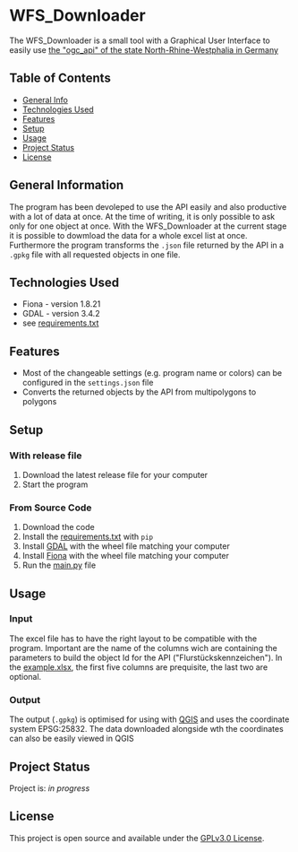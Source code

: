 # WFS_Downloader
The WFS_Downloader is a small tool with a Graphical User Interface to easily use [the "ogc_api" of the state North-Rhine-Westphalia in Germany](https://ogc-api.nrw.de/lika/v1 "API documentation (mostly in german)")

## Table of Contents
* [General Info](#general-information)
* [Technologies Used](#technologies-used)
* [Features](#features)
* [Setup](#setup)
* [Usage](#usage)
* [Project Status](#project-status)
* [License](#license)


## General Information
The program has been devoleped to use the API easily and also productive with a lot of data at once.
At the time of writing, it is only possible to ask only for one object at once.
With the WFS_Downloader at the current stage it is possible to dowmload the data for a whole excel list at once.
Furthermore the program transforms the `.json` file returned by the API in a `.gpkg` file with all requested objects in one file.


## Technologies Used
- Fiona - version 1.8.21
- GDAL - version 3.4.2
- see [requirements.txt](bin/requirements.txt)


## Features
- Most of the changeable settings (e.g. program name or colors) can be configured in the `settings.json` file
- Converts the returned objects by the API from multipolygons to polygons


## Setup
### With release file
1. Download the latest release file for your computer
2. Start the program

### From Source Code
1. Download the code
2. Install the [requirements.txt](bin/requirements.txt) with `pip`
3. Install [GDAL](https://www.lfd.uci.edu/~gohlke/pythonlibs/#gdal "External site with wheel files for a lot of important packages") with the wheel file matching your computer
4. Install [Fiona](https://www.lfd.uci.edu/~gohlke/pythonlibs/#fiona "External site with wheel files for a lot of important packages") with the wheel file matching your computer
5. Run the [main.py](main.py) file


## Usage
### Input
The excel file has to have the right layout to be compatible with the program.
Important are the name of the columns wich are containing the parameters to build the object Id for the API ("Flurstückskennzeichen").
In the [example.xlsx](bin/example.xlsx), the first five columns are prequisite, the last two are optional.

### Output
The output (`.gpkg`) is optimised for using with [QGIS](https://qgis.org/en/site/ "QGIS Homepage") and uses the coordinate system EPSG:25832.
The data downloaded alongside wth the coordinates can also be easily viewed in QGIS


## Project Status
Project is: _in progress_


## License
This project is open source and available under the [GPLv3.0 License](LICENSE.md).
